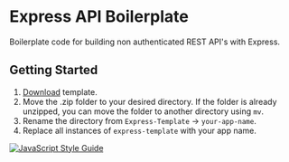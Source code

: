 # Express API Boilerplate
Boilerplate code for building non authenticated REST API's with Express.

## Getting Started 
1. [Download](https://github.com/acupoftee/Express-Template/archive/master.zip) template.
2. Move the .zip folder to your desired directory. If the folder is already unzipped, you can move the folder to another directory using `mv`.
3. Rename the directory from `Express-Template` -> `your-app-name`.
4. Replace all instances of `express-template` with your app name.

[![JavaScript Style Guide](https://cdn.rawgit.com/standard/standard/master/badge.svg)](https://github.com/standard/standard)
